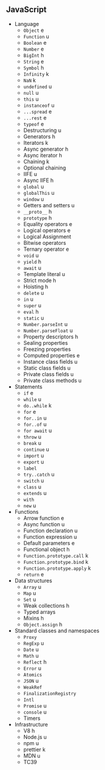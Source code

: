 ## JavaScript

- Language
  - `Object` e
  - `Function` u
  - `Boolean` e
  - `Number` e
  - `BigInt` h
  - `String` e
  - `Symbol` h
  - `Infinity` k
  - `NaN` k
  - `undefined` u
  - `null` u
  - `this` u
  - `instanceof` u
  - `...spread` e
  - `...rest` e
  - `typeof` e
  - Destructuring u
  - Generators h
  - Iterators k
  - Async generator h
  - Async iterator h
  - Chaining k
  - Optional chaining
  - IIFE u
  - Async IIFE h
  - `global` u
  - `globalThis` u
  - `window` u
  - Getters and setters u
  - `__proto__` h
  - `prototype` h
  - Equality operators e
  - Logical operators e
  - Logical Assignment
  - Bitwise operators
  - Ternary operator e
  - `void` u
  - `yield` h
  - `await` u
  - Template literal u
  - Strict mode h
  - Hoisting h
  - `delete` u
  - `in` u
  - `super` u
  - `eval` h
  - `static` u
  - `Number.parseInt` u
  - `Number.parseFloat` u
  - Property descriptors h
  - Sealing properties
  - Freezing properties
  - Computed properties e
  - Instance class fields u
  - Static class fields u
  - Private class fields u
  - Private class methods u
- Statements
  - `if` e
  - `while` u
  - `do..while` k
  - `for` e
  - `for..in` u
  - `for..of` u
  - `for await` u
  - `throw` u
  - `break` u
  - `continue` u
  - `import` u
  - `export` u
  - `label`
  - `try..catch` u
  - `switch` u
  - `class` u
  - `extends` u
  - `with`
  - `new` u
- Functions
  - Arrow function e
  - Async function u
  - Function declaration u
  - Function expression u
  - Default parameters e
  - Functional object h
  - `Function.prototype.call` k
  - `Function.prototype.bind` k
  - `Function.prototype.apply` k
  - `return` e
- Data structures
  - `Array` u
  - `Map` u
  - `Set` u
  - Weak collections h
  - Typed arrays
  - Mixins h
  - `Object.assign` h
- Standard classes and namespaces
  - `Proxy`
  - `RegExp` u
  - `Date` u
  - `Math` u
  - `Reflect` h
  - `Error` u
  - `Atomics`
  - `JSON` u
  - `WeakRef`
  - `FinalizationRegistry`
  - `Intl`
  - `Promise` u
  - `console` u
  - Timers
- Infrastructure
  - V8 h
  - Node.js u
  - npm u
  - prettier k
  - MDN u
  - TC39
